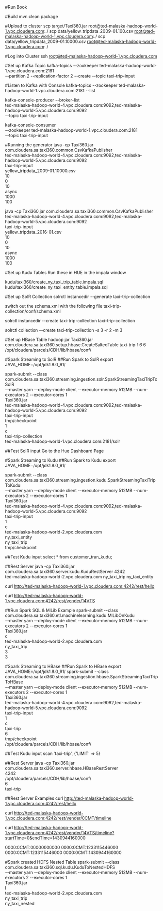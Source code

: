 #Run Book

#Build
mvn clean package

#Upload to cluster
scp target/Taxi360.jar root@ted-malaska-hadoop-world-1.vpc.cloudera.com:./
scp data/yellow_tripdata_2009-01.100.csv root@ted-malaska-hadoop-world-1.vpc.cloudera.com:./
scp data/yellow_tripdata_2009-01.10000.csv root@ted-malaska-hadoop-world-1.vpc.cloudera.com:./

#Log into Cluster
ssh root@ted-malaska-hadoop-world-1.vpc.cloudera.com

#Set up Kafka Topic
kafka-topics --zookeeper ted-malaska-hadoop-world-1.vpc.cloudera.com:2181 \
--partition 2 --replication-factor 2 --create --topic taxi-trip-input

#Listen to Kafka with Console 
kafka-topics --zookeeper ted-malaska-hadoop-world-1.vpc.cloudera.com:2181 --list

kafka-console-producer --broker-list \
ted-malaska-hadoop-world-4.vpc.cloudera.com:9092,ted-malaska-hadoop-world-5.vpc.cloudera.com:9092 \
--topic taxi-trip-input

kafka-console-consumer \
--zookeeper ted-malaska-hadoop-world-1.vpc.cloudera.com:2181 \
--topic taxi-trip-input

#Running the generator
java -cp Taxi360.jar com.cloudera.sa.taxi360.common.CsvKafkaPublisher \
ted-malaska-hadoop-world-4.vpc.cloudera.com:9092,ted-malaska-hadoop-world-5.vpc.cloudera.com:9092 \
taxi-trip-input \
yellow_tripdata_2009-01.10000.csv \
10 \
0 \
10 \
async \
1000 \
100

java -cp Taxi360.jar com.cloudera.sa.taxi360.common.CsvKafkaPublisher \
ted-malaska-hadoop-world-4.vpc.cloudera.com:9092,ted-malaska-hadoop-world-5.vpc.cloudera.com:9092 \
taxi-trip-input \
yellow_tripdata_2016-01.csv \
10 \
0 \
10 \
async \
1000 \
100

#Set up Kudu Tables
Run these in HUE in the impala window

kudu/taxi360/create_ny_taxi_trip_table.impala.sql
kudu/taxi360/create_ny_taxi_entity_table.impala.sql

#Set up SolR Collection
solrctl instancedir --generate taxi-trip-collection

switch out the schema.xml with the following file taxi-trip-collection/conf/schema.xml

solrctl instancedir --create taxi-trip-collection taxi-trip-collection

solrctl collection --create taxi-trip-collection -s 3 -r 2 -m 3

#Set up HBase Table
hadoop jar Taxi360.jar  com.cloudera.sa.taxi360.setup.hbase.CreateSaltedTable taxi-trip f 6 6 /opt/cloudera/parcels/CDH/lib/hbase/conf/

#Spark Streaming to SolR
##Run Spark to SolR
export JAVA_HOME=/opt/jdk1.8.0_91/

spark-submit --class com.cloudera.sa.taxi360.streaming.ingestion.solr.SparkStreamingTaxiTripToSolR \
--master yarn --deploy-mode client --executor-memory 512MB --num-executors 2 --executor-cores 1 \
Taxi360.jar \
ted-malaska-hadoop-world-4.vpc.cloudera.com:9092,ted-malaska-hadoop-world-5.vpc.cloudera.com:9092 \
taxi-trip-input \
tmp/checkpoint \
1 \
c \
taxi-trip-collection \
ted-malaska-hadoop-world-1.vpc.cloudera.com:2181/solr

##Test SolR input
Go to the Hue Dashboard Page

#Spark Streaming to Kudu
##Run Spark to Kudu
export JAVA_HOME=/opt/jdk1.8.0_91/

spark-submit --class com.cloudera.sa.taxi360.streaming.ingestion.kudu.SparkStreamingTaxiTripToKudu \
--master yarn --deploy-mode client --executor-memory 512MB --num-executors 2 --executor-cores 1 \
Taxi360.jar \
ted-malaska-hadoop-world-4.vpc.cloudera.com:9092,ted-malaska-hadoop-world-5.vpc.cloudera.com:9092 \
taxi-trip-input \
1 \
c \
ted-malaska-hadoop-world-2.vpc.cloudera.com \
ny_taxi_entity \
ny_taxi_trip \
tmp/checkpoint

##Test Kudu input
select * from customer_tran_kudu;

##Rest Server
java -cp Taxi360.jar  com.cloudera.sa.taxi360.server.kudu.KuduRestServer 4242 \
ted-malaska-hadoop-world-2.vpc.cloudera.com ny_taxi_trip ny_taxi_entity

curl http://ted-malaska-hadoop-world-1.vpc.cloudera.com:4242/rest/hello

curl http://ted-malaska-hadoop-world-1.vpc.cloudera.com:4242/rest/vender/14VTS


##Run Spark SQL & MlLib Example
spark-submit --class com.cloudera.sa.taxi360.etl.machinelearning.kudu.MlLibOnKudu \
--master yarn --deploy-mode client --executor-memory 512MB --num-executors 2 --executor-cores 1 \
Taxi360.jar \
c \
ted-malaska-hadoop-world-2.vpc.cloudera.com \
ny_taxi_trip \
3 \
3

#Spark Streaming to HBase
##Run Spark to HBase
export JAVA_HOME=/opt/jdk1.8.0_91/
spark-submit --class com.cloudera.sa.taxi360.streaming.ingestion.hbase.SparkStreamingTaxiTripToHBase \
--master yarn --deploy-mode client --executor-memory 512MB --num-executors 2 --executor-cores 1 \
Taxi360.jar \
ted-malaska-hadoop-world-4.vpc.cloudera.com:9092,ted-malaska-hadoop-world-5.vpc.cloudera.com:9092 \
taxi-trip-input \
1 \
c \
taxi-trip \
6 \
tmp/checkpoint \
/opt/cloudera/parcels/CDH/lib/hbase/conf/

##Test Kudu input
scan 'taxi-trip', {'LIMIT' => 5}

##Rest Server
java -cp Taxi360.jar com.cloudera.sa.taxi360.server.hbase.HBaseRestServer \
4242 \
/opt/cloudera/parcels/CDH/lib/hbase/conf/  \
6 \
taxi-trip

##Rest Server Examples
curl http://ted-malaska-hadoop-world-1.vpc.cloudera.com:4242/rest/hello

curl http://ted-malaska-hadoop-world-1.vpc.cloudera.com:4242/rest/vender/0CMT/timeline

curl http://ted-malaska-hadoop-world-1.vpc.cloudera.com:4242/rest/vender/14VTS/timeline?startTime=0&endTime=1430944160000

0000:0CMT:00000000000
0000:0CMT:1233115446000                                                                                                                          
0000:0CMT:1233115446000
0000:0CMT:1430944160000

#Spark created HDFS Nested Table
spark-submit --class com.cloudera.sa.taxi360.sql.kudu.KuduToNestedHDFS \
--master yarn --deploy-mode client --executor-memory 512MB --num-executors 2 --executor-cores 1 \
Taxi360.jar \
l \
ted-malaska-hadoop-world-2.vpc.cloudera.com \
ny_taxi_trip \
ny_taxi_nested